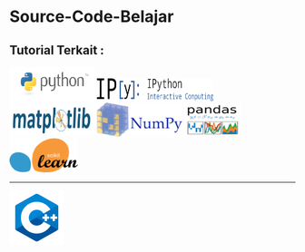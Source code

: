 # Source-Code-Belajar
## Tutorial Terkait :

<img src="https://github.com/boyzitakazi/Source-Code-Belajar/blob/master/Python%20Course%20For%20Data%20Science/img/Logo%20Optional/python-logo.png" width=150px height=60px/> <img src="https://github.com/boyzitakazi/Source-Code-Belajar/blob/master/Python%20Course%20For%20Data%20Science/img/Logo%20Optional/IPython_Logo.png" width=205px height=40px/>
<img src="https://github.com/boyzitakazi/Source-Code-Belajar/blob/master/Python%20Course%20For%20Data%20Science/img/Logo%20Optional/matplotlib.svg" width=150px height=60px/> <img src="https://github.com/boyzitakazi/Source-Code-Belajar/blob/master/Python%20Course%20For%20Data%20Science/img/Logo%20Optional/numpy.png" width=150px height=60px/>
<img src="https://github.com/boyzitakazi/Source-Code-Belajar/blob/master/Python%20Course%20For%20Data%20Science/img/Logo%20Optional/pandas.png" width=100px height=60px/> <img src="https://github.com/boyzitakazi/Source-Code-Belajar/blob/master/Python%20Course%20For%20Data%20Science/img/Logo%20Optional/sklearn.png" width=120px height=60px/>
<hr>
<img src="https://github.com/boyzitakazi/Source-Code-Belajar/blob/master/Img%20Optional/cpp-96px.png" />

